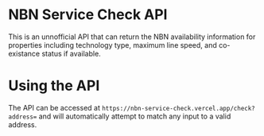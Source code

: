 # NBN Service Check API

This is an unnofficial API that can return the NBN availability information for properties including technology type, maximum line speed, and co-existance status if available.

# Using the API

The API can be accessed at `https://nbn-service-check.vercel.app/check?address=` and will automatically attempt to match any input to a valid address.
